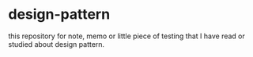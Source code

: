 # design-pattern

this repository for note, memo or little piece of testing that I have read or studied about design pattern.

